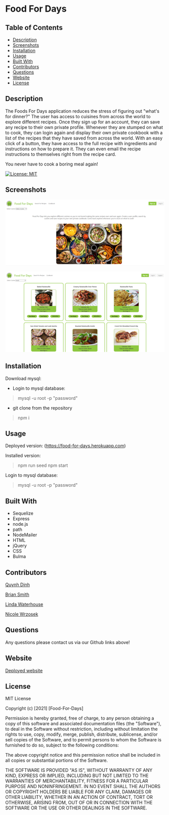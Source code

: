 # Food For Days

## Table of Contents
* [Description](#description)
* [Screenshots](#screenshots)
* [Installation](#installation)
* [Usage](#usage)
* [Built With](#built-with)
* [Contributors](#contributors)
* [Questions](#questions)
* [Website](#website)
* [License](#license)


## Description

The Foods For Days application reduces the stress of figuring out "what's for dinner?" The user has access to cuisines from across the world to explore different recipes.  Once they sign up for an account, they can save any recipe to their own private profile.  Whenever they are stumped on what to cook, they can login again and display their own private cookbook with a list of the recipes that they have saved from across the world.  With an easy click of a button, they have access to the full recipe with ingredients and instructions on how to prepare it.  They can even email the recipe instructions to themselves right from the recipe card.

You never have to cook a boring meal again!

[![License: MIT](https://img.shields.io/badge/License-MIT-yellow.svg)](https://opensource.org/licenses/MIT)

## Screenshots

![Homepage Image](./public/assets/image/homepageSS.png)


![Recipes image](./public/assets/image/recipeSS.png)


## Installation

Download mysql:
* Login to mysql database:
> mysql -u root -p
> "password"

* git clone from the repository
> npm i 


## Usage

Deployed version: (https://food-for-days.herokuapp.com)

Installed version:
> npm run seed
> npm start

Login to mysql database:
> mysql -u root -p
> "password"

## Built With

* Sequelize
* Express
* node.js
* path
* NodeMailer
* HTML
* jQuery
* CSS
* Bulma


## Contributors

[Quynh Dinh](https://github.com/quynhndinh)

[Brian Smith](https://github.com/bjtsmith23)

[Linda Waterhouse](https://github.com/llwaterhouse)

[Nicole Wrzosek](https://github.com/NicoleWrz)

## Questions

Any questions please contact us via our Github links above!



## Website

[Deployed website](https://food-for-days.herokuapp.com/)

## License

MIT License

Copyright (c) [2021] [Food-For-Days]

Permission is hereby granted, free of charge, to any person obtaining a copy
of this software and associated documentation files (the "Software"), to deal
in the Software without restriction, including without limitation the rights
to use, copy, modify, merge, publish, distribute, sublicense, and/or sell
copies of the Software, and to permit persons to whom the Software is
furnished to do so, subject to the following conditions:

The above copyright notice and this permission notice shall be included in all
copies or substantial portions of the Software.

THE SOFTWARE IS PROVIDED "AS IS", WITHOUT WARRANTY OF ANY KIND, EXPRESS OR
IMPLIED, INCLUDING BUT NOT LIMITED TO THE WARRANTIES OF MERCHANTABILITY,
FITNESS FOR A PARTICULAR PURPOSE AND NONINFRINGEMENT. IN NO EVENT SHALL THE
AUTHORS OR COPYRIGHT HOLDERS BE LIABLE FOR ANY CLAIM, DAMAGES OR OTHER
LIABILITY, WHETHER IN AN ACTION OF CONTRACT, TORT OR OTHERWISE, ARISING FROM,
OUT OF OR IN CONNECTION WITH THE SOFTWARE OR THE USE OR OTHER DEALINGS IN THE
SOFTWARE.


